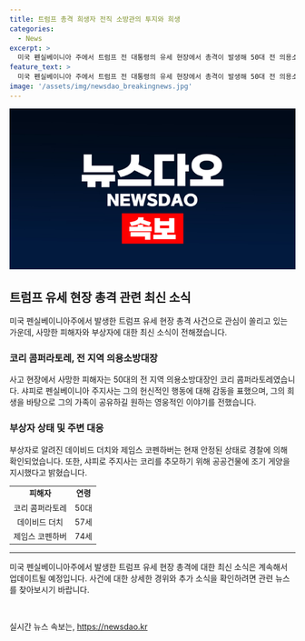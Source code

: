 ```yaml
---
title: 트럼프 총격 희생자 전직 소방관의 투지와 희생
categories:
  - News
excerpt: >
  미국 펜실베이니아 주에서 트럼프 전 대통령의 유세 현장에서 총격이 발생해 50대 전 의용소방대장 코리 콤퍼라토레가 희생했다. 현지 시간 14일, 주지사는 코리의 헌신적인 행동을 언급하며 그의 공로를 회고했다. 총격으로 또다른 2명이 부상을 당했지만 안정 상태에 있다고 전해졌다. 사고 발생으로 현재는 잡음이 가라앉은 상황이며, 이에 대한 추가 소식이 기다려진다.
feature_text: >
  미국 펜실베이니아 주에서 트럼프 전 대통령의 유세 현장에서 총격이 발생해 50대 전 의용소방대장 코리 콤퍼라토레가 희생했다. 현지 시간 14일, 주지사는 코리의 헌신적인 행동을 언급하며 그의 공로를 회고했다. 총격으로 또다른 2명이 부상을 당했지만 안정 상태에 있다고 전해졌다. 사고 발생으로 현재는 잡음이 가라앉은 상황이며, 이에 대한 추가 소식이 기다려진다.
image: '/assets/img/newsdao_breakingnews.jpg'
---
```


<p><img src="/assets/img/newsdao_breakingnews.jpg" alt="cryptoinkorea 속보" /></p>

<h2 data-ke-size="size26">트럼프 유세 현장 총격 관련 최신 소식</h2>

<p data-ke-size="size16">미국 펜실베이니아주에서 발생한 트럼프 유세 현장 총격 사건으로 관심이 쏠리고 있는 가운데, 사망한 피해자와 부상자에 대한 최신 소식이 전해졌습니다.</p>

<h3>코리 콤퍼라토레, 전 지역 의용소방대장</h3>

<p data-ke-size="size16">사고 현장에서 사망한 피해자는 50대의 전 지역 의용소방대장인 코리 콤퍼라토레였습니다. 샤피로 펜실베이니아 주지사는 그의 헌신적인 행동에 대해 감동을 표했으며, 그의 희생을 바탕으로 그의 가족이 공유하길 원하는 영웅적인 이야기를 전했습니다.</p>

<h3>부상자 상태 및 주변 대응</h3>

<p data-ke-size="size16">부상자로 알려진 데이비드 더치와 제임스 코펜하버는 현재 안정된 상태로 경찰에 의해 확인되었습니다. 또한, 샤피로 주지사는 코리를 추모하기 위해 공공건물에 조기 게양을 지시했다고 밝혔습니다.</p>

<table>
    <tr>
        <td style="text-align: center; height: 17px;"><b>피해자</b></td>
        <td style="text-align: center; height: 17px;"><b>연령</b></td>
    </tr>
    <tr>
        <td style="text-align: center; height: 17px;">코리 콤퍼라토레</td>
        <td style="text-align: center; height: 17px;">50대</td>
    </tr>
    <tr>
        <td style="text-align: center; height: 17px;">데이비드 더치</td>
        <td style="text-align: center; height: 17px;">57세</td>
    </tr>
    <tr>
        <td style="text-align: center; height: 17px;">제임스 코펜하버</td>
        <td style="text-align: center; height: 17px;">74세</td>
    </tr>
</table>

<hr>

<p data-ke-size="size16">미국 펜실베이니아주에서 발생한 트럼프 유세 현장 총격에 대한 최신 소식은 계속해서 업데이트될 예정입니다. 사건에 대한 상세한 경위와 추가 소식을 확인하려면 관련 뉴스를 찾아보시기 바랍니다.</p>

<p data-ke-size="size16">&nbsp;</p>
실시간 뉴스 속보는, <a href="https://newsdao.kr" rel="dofollow">https://newsdao.kr</a>


